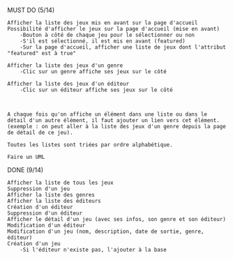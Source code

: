 MUST DO (5/14)

    Afficher la liste des jeux mis en avant sur la page d'accueil
    Possibilité d'afficher le jeux sur la page d'accueil (mise en avant)
        -Bouton à côté de chaque jeu pour le sélectionner ou non
        -S'il est sélectionné, il est mis en avant (featured)
        -Sur la page d'accueil, afficher une liste de jeux dont l'attribut "featured" est à true"

    Afficher la liste des jeux d'un genre
        -Clic sur un genre affiche ses jeux sur le côté

    Afficher la liste des jeux d'un éditeur
        -Clic sur un éditeur affiche ses jeux sur le côté



    A chaque fois qu'on affiche un élément dans une liste ou dans le détail d'un autre élément, il faut ajouter un lien vers cet élément. (exemple : on peut aller à la liste des jeux d'un genre depuis la page de détail de ce jeu).

    Toutes les listes sont triées par ordre alphabétique.

    Faire un UML

    

DONE (9/14)

    Afficher la liste de tous les jeux
    Suppression d'un jeu
    Afficher la liste des genres
    Afficher la liste des éditeurs
    Création d'un éditeur
    Suppression d'un éditeur    
    Afficher le détail d'un jeu (avec ses infos, son genre et son éditeur)
    Modification d'un éditeur
    Modification d'un jeu (nom, description, date de sortie, genre, éditeur)
    Création d'un jeu
        -Si l'éditeur n'existe pas, l'ajouter à la base
